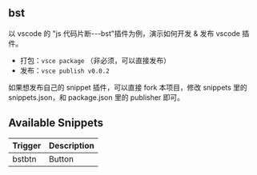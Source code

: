 ## bst

以 vscode 的 "js 代码片断---bst"插件为例，演示如何开发 & 发布 vscode 插件。

- 打包：`vsce package` （非必须，可以直接发布）
- 发布：`vsce publish v0.0.2`

如果想发布自己的 snippet 插件，可以直接 fork 本项目，修改 snippets 里的 snippets.json，和 package.json 里的 publisher 即可。

## Available Snippets

| Trigger | Description |
| ------- | ----------- |
| bstbtn  | Button      |
